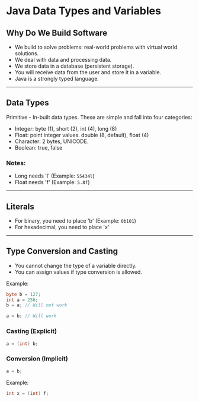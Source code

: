 # Java Data Types and Variables

## Why Do We Build Software

- We build to solve problems: real-world problems with virtual world solutions.
- We deal with data and processing data.
- We store data in a database (persistent storage).
- You will receive data from the user and store it in a variable.
- Java is a strongly typed language.

---

## Data Types

Primitive - In-built data types. These are simple and fall into four categories:

- Integer: byte (1), short (2), int (4), long (8)
- Float: point integer values. double (8, default), float (4)
- Character: 2 bytes, UNICODE.
- Boolean: true, false

### Notes:
- Long needs 'l' (Example: `55434l`)
- Float needs 'f' (Example: `5.8f`)

---

## Literals

- For binary, you need to place 'b' (Example: `0b101`)
- For hexadecimal, you need to place 'x'

---

## Type Conversion and Casting

- You cannot change the type of a variable directly.
- You can assign values if type conversion is allowed.

Example:
```java
byte b = 127;
int a = 256;
b = a; // Will not work

a = b; // Will work
```

### Casting (Explicit)
```java
a = (int) b;
```

### Conversion (Implicit)
```java
a = b;
```

Example:
```java
int x = (int) f;
